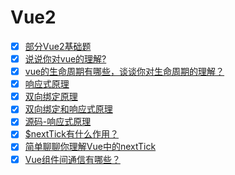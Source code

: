 # Vue2

- [x] [部分Vue2基础题](https://github.com/yihan12/Frontend-interview/issues/26)
- [x] [说说你对vue的理解?]()
- [x] [vue的生命周期有哪些，谈谈你对生命周期的理解？]()
- [x] [响应式原理]()
- [x] [双向绑定原理]()
- [x] [双向绑定和响应式原理]()
- [x] [源码-响应式原理]()
- [x] [$nextTick有什么作用？](https://github.com/yihan12/Frontend-interview/issues/14)
- [x] [简单聊聊你理解Vue中的nextTick](https://github.com/yihan12/Frontend-interview/issues/15)
- [x] [Vue组件间通信有哪些？](https://github.com/yihan12/Frontend-interview/issues/39)
